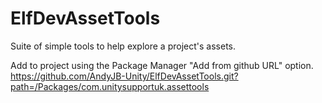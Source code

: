 # ElfDevAssetTools
Suite of simple tools to help explore a project's assets.

Add to project using the Package Manager "Add from github URL" option.
https://github.com/AndyJB-Unity/ElfDevAssetTools.git?path=/Packages/com.unitysupportuk.assettools

